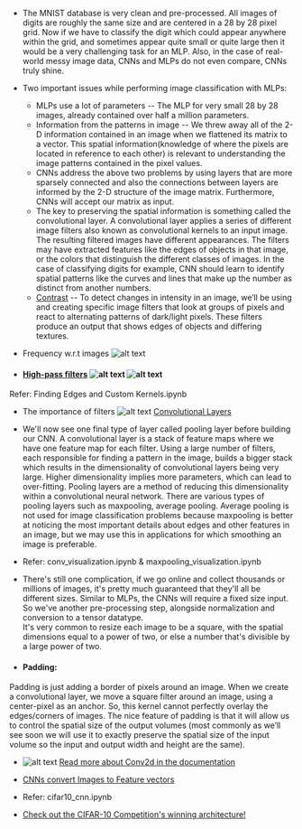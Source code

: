  * The MNIST database is very clean and pre-processed. All images of digits are roughly the same size and are centered in a 28 by 28 pixel grid. Now if we have to classify the digit which could appear anywhere within the grid, and sometimes appear quite small or quite large then it would be a very challenging task for an MLP. Also, in the case of real-world messy image data, CNNs and MLPs do not even compare, CNNs truly shine.

* Two important issues while performing image classification with MLPs:
    - MLPs use a lot of parameters -- The MLP for very small 28 by 28 images, already contained over half a million parameters.
    - Information from the patterns in image -- We threw away all of the 2-D information contained in an image when we flattened its matrix to a vector. This spatial information(knowledge of where the pixels are located in reference to each other) is relevant to understanding the image patterns contained in the pixel values.
    - CNNs address the above two problems by using layers that are more sparsely connected and also the connections between layers are informed by the 2-D structure of the image matrix. Furthermore, CNNs will accept our matrix as input.
    - The key to preserving the spatial information is something called the convolutional layer. A convolutional layer applies a series of different image filters also known as convolutional kernels to an input image. The resulting filtered images have different appearances. The filters may have extracted features like the edges of objects in that image, or the colors that distinguish the different classes of images. In the case of classifying digits for example, CNN should learn to identify spatial patterns like the curves and lines that make up the number as distinct from another numbers.
    - [Contrast](https://www.youtube.com/watch?v=hfqNqcEU6uI) -- To detect changes in intensity in an image, we’ll be using and creating specific image filters that look at groups of pixels and react to alternating patterns of dark/light pixels. These filters produce an output that shows edges of objects and differing textures.

 * Frequency w.r.t images ![alt text](Images/Frequency.png)

 * #### [High-pass filters](https://www.youtube.com/watch?v=OpcFn_H2V-Q) ![alt text](Images/Edges.png) ![alt text](Images/OpenCV.png)
 Refer: Finding Edges and Custom Kernels.ipynb

 * The importance of filters ![alt text](Images/CNN_layers.png) [Convolutional Layers](https://www.youtube.com/watch?v=RnM1D-XI--8)

 * We'll now see one final type of layer called pooling layer before building our CNN. A convolutional layer is a stack of feature maps where we have one feature map for each filter. Using a large number of filters, each responsible for finding a pattern in the image, builds a bigger stack which results in the dimensionality of convolutional layers being very large. Higher dimensionality implies more parameters, which can lead to over-fitting. Pooling layers are a method of reducing this dimensionality within a convolutional neural network. There are various types of pooling layers such as maxpooling, average pooling. Average pooling is not used for image classification problems because maxpooling is better at noticing the most important details about edges and other features in an image, but we may use this in applications for which smoothing an image is preferable.

 * Refer: conv_visualization.ipynb & maxpooling_visualization.ipynb

 * There's still one complication, if we go online and collect thousands or millions of images, it's pretty much guaranteed that they'll all be different sizes. Similar to MLPs, the CNNs will require a fixed size input. So we've another pre-processing step, alongside normalization and conversion to a tensor datatype. <br/>It's very common to resize each image to be a square, with the spatial dimensions equal to a power of two, or else a number that's divisible by a large power of two.

 * #### Padding:
 Padding is just adding a border of pixels around an image. When we create a convolutional layer, we move a square filter around an image, using a center-pixel as an anchor. So, this kernel cannot perfectly overlay the edges/corners of images. The nice feature of padding is that it will allow us to control the spatial size of the output volumes (most commonly as we’ll see soon we will use it to exactly preserve the spatial size of the input volume so the input and output width and height are the same).

 * ![alt text](Images/Conv2d.png) [Read more about Conv2d in the documentation](https://pytorch.org/docs/stable/nn.html#conv2d)

 * [CNNs convert Images to Feature vectors](https://www.youtube.com/watch?v=g6QuiVno8zI)

 * Refer: cifar10_cnn.ipynb

 * [Check out the CIFAR-10 Competition's winning architecture!](http://blog.kaggle.com/2015/01/02/cifar-10-competition-winners-interviews-with-dr-ben-graham-phil-culliton-zygmunt-zajac/)
